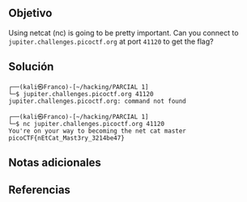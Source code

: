## Objetivo

Using netcat (nc) is going to be pretty important. Can you connect to `jupiter.challenges.picoctf.org` at port `41120` to get the flag?

## Solución
```
┌──(kali㉿Franco)-[~/hacking/PARCIAL 1]
└─$ jupiter.challenges.picoctf.org 41120
jupiter.challenges.picoctf.org: command not found
                                                                                                
┌──(kali㉿Franco)-[~/hacking/PARCIAL 1]
└─$ nc jupiter.challenges.picoctf.org 41120
You're on your way to becoming the net cat master
picoCTF{nEtCat_Mast3ry_3214be47}
```
## Notas adicionales

## Referencias